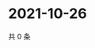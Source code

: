 # 2021-10-26

共 0 条

<!-- BEGIN WEIBO -->
<!-- 最后更新时间 Tue Oct 26 2021 21:19:55 GMT+0800 (China Standard Time) -->

<!-- END WEIBO -->
